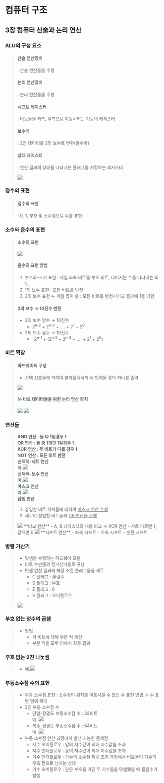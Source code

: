 # 컴퓨터 구조  
  
## 3장 컴퓨터 산술과 논리 연산
  
### ALU의 구성 요소
>#### 산술 연산장치  
>   : 산술 연산들을 수행  
>#### 논리 연산장치  
>   : 논리 연산들을 수행  
>#### 시프트 레지스터  
>   : 비트들을 좌측, 우측으로 이동시키는 기능의 레지스터  
>#### 보수기
>   : 2진 데이터를 2의 보수로 변환(음수화)  
>#### 상태 레지스터
>   : 연산 결과의 상태를 나타내는 플래그를 저장하는 레지스터  
>
>   <img src="../images/ALU Component.png"/>  
  
### 정수의 표현
>#### 정수의 표현
>   : 0, 1, 부호 및 소수점으로 수를 표현  
  
### 소수와 음수의 표현  
>#### 소수의 표현  
>   <img src="../images/minority expression.png"/>  
>
>#### 음수의 표현 방법  
>   1. 부호화-크기 표현 : 제일 좌측 비트를 부호 비트, 나머지는 수를 나타내는 비트  
>   2. 1의 보수 표현 : 모든 비트를 반전  
>   3. 2의 보수 표현 &larr; 제일 많이 씀 : 모든 비트를 반전시키고 결과에 1을 더함  
>  
>#### 2의 보수 &rarr; 10진수 변환  
>   - 2의 보수 양수 &rarr; 10진수
>       - 2<sup>n-2</sup> + 2<sup>n-3</sup> + .... + 2<sup>1</sup> + 2<sup>0</sup>  
>   - 2의 보수 음수 &rarr; 10진수
>       - -2<sup>n-1</sup> + (2<sup>n-2</sup> + 2<sup>n-3</sup> + .... + 2<sup>1</sup> + 2<sup>0</sup>)  

### 비트 확장
>#### 하드웨어의 구성
>   - 선택 신호들에 의하여 멀티플렉서의 네 입력들 중의 하나를 출력  
>   <img src="../images/Logical operation hardware.png"/>  
>
>#### N-비트 데이터들을 위한 논리 연산 장치  
>   <img src="../images/4bit logical operation.png"/>   
>   <img src="../images/4bit logical operation2.png"/>  

### 연산들  
>**AND 연산 : 둘 다 1일경우 1**  
>**OR 연산 : 둘 중 1개만 1일경우 1**  
>**XOR 연산 : 두 비트가 다를 경우 1**  
>**NOT 연산 : 모든 비트 반전**  
>**선택적-세트 연산**  
>   **예.**<img src="../images/selective-set operation.png"/>  
>**선택적-보수 연산**  
>   **예.**<img src="../images/selective-complement operation.png"/>  
>**마스크 연산**  
>   **예.**<img src="../images/mask operation.png"/>  
>**삽입 연산**  
>   1. 삽입할 비트 위치들에 대하여 <u>마스크 연산 수행</u>  
>   2. 새로이 삽입할 비트들과 <u>OR 연산을 수행</u>  
>   <img src="../images/insert operation.png"/>  
>**비교 연산**  
>   - A, B 레지스터의 내용 비교 &Rightarrow; XOR 연산  
>   - 서로 다르면 1, 같으면 0  
>   <img src="../images/compare operation.png"/>  
>**시프트 연산**  
>   - 좌측 시프트
>   - 우측 시프트
>   - 순환 시프트

### 병렬 가산기
>- 덧셈을 수행하는 하드웨어 모듈  
>- 비트 수만큼의 전가산기들로 구성  
>- 덧셈 연산 결과에 해당 조건 플래그들을 세트  
>   - C 플래그 : 올림수  
>   - S 플래그 : 부호  
>   - Z 플래그 : 0  
>   - V 플래그 : 오버플로우  
><img src="../images/parallel adder example.png"/>  
  
### 부호 없는 정수의 곱셈
>- 방법
>   - 각 비트에 대해 부분 적 계산
>   - 부분 적을 모두 더해서 최종 결과
  
### 부호 없는 2진 나눗셈
>- 예.<img src="../images/binary divide.png"/>  

### 부동소수점 수의 표현
>- 부동 소수점 표현
>   : 소수점의 위치를 이동시킬 수 있는 수 표현 방법 &rarr; 수 표현 범위 확대
>- 2진 부동 소수점 수
>   - 단일-정밀도 부동소수점 수 : 32비트  
>       예. <img src="../images/single precision example.png"/>  
>   - 복수-정밀도 부동소수점 수 : 64비트  
>       예. <img src="../images/double precision example.png"/>  
>- 부동 소수점 연산 과정에서 발생 가능한 문제점  
>   - 지수 오버플로우 : 양의 지수값이 최대 지수값을 초과  
>   - 지수 언더플로우 : 음의 지수값이 최대 지수값을 초과  
>   - 가수 언더플로우 : 가수의 소수점 위치 조정 과정에서 비트들이 가수의 우측 편으로 넘치는 상태  
>   - 가수 오버플로우 : 같은 부호를 가진 두 가수들을 덧셈했을 때 올림수가 발생  
